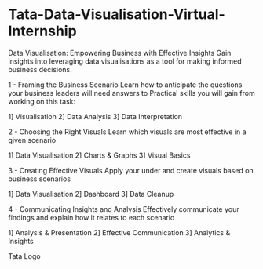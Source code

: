 # Tata-Data-Visualisation-Virtual-Internship

Data Visualisation: Empowering Business with Effective Insights
Gain insights into leveraging data visualisations as a tool for making informed business decisions.

1 - Framing the Business Scenario
Learn how to anticipate the questions your business leaders will need answers to
Practical skills you will gain from working on this task:

1] Visualisation
2] Data Analysis
3] Data Interpretation

2 - Choosing the Right Visuals
Learn which visuals are most effective in a given scenario

1] Data Visualisation
2] Charts & Graphs
3] Visual Basics

3 - Creating Effective Visuals
Apply your under and create visuals based on business scenarios

1] Data Visualisation
2] Dashboard
3] Data Cleanup

4 - Communicating Insights and Analysis
Effectively communicate your findings and explain how it relates to each scenario

1] Analysis & Presentation
2] Effective Communication
3] Analytics & Insights

Tata Logo

